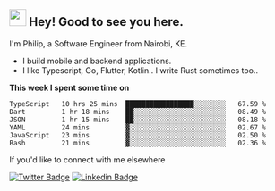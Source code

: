 <h2><img src="https://slackmojis.com/emojis/3643-cool-doge/download" width="30"/> Hey! Good to see you here.</h2>

<p>I'm Philip, a Software Engineer from Nairobi, KE. 

- I build mobile and backend applications.
- I like Typescript, Go, Flutter, Kotlin.. I write Rust sometimes too..</p>

**This week I spent some time on**
<!--START_SECTION:waka-->

```text
TypeScript   10 hrs 25 mins  █████████████████░░░░░░░░   67.59 %
Dart         1 hr 18 mins    ██░░░░░░░░░░░░░░░░░░░░░░░   08.49 %
JSON         1 hr 15 mins    ██░░░░░░░░░░░░░░░░░░░░░░░   08.18 %
YAML         24 mins         ▓░░░░░░░░░░░░░░░░░░░░░░░░   02.67 %
JavaScript   23 mins         ▓░░░░░░░░░░░░░░░░░░░░░░░░   02.50 %
Bash         21 mins         ▓░░░░░░░░░░░░░░░░░░░░░░░░   02.36 %
```

<!--END_SECTION:waka-->

If you'd like to connect with me elsewhere

[![Twitter Badge](https://img.shields.io/badge/-Twitter-1ca0f1?style=flat-square&labelColor=1ca0f1&logo=twitter&logoColor=white&link=https://twitter.com/_diogorodrigues)](https://twitter.com/kimathiphil)  [![Linkedin Badge](https://img.shields.io/badge/-LinkedIn-blue?style=flat-square&logo=Linkedin&logoColor=white&link=https://www.linkedin.com/in/philip-kimathi-2604a9114/)](https://www.linkedin.com/in/philip-kimathi-2604a9114/)
